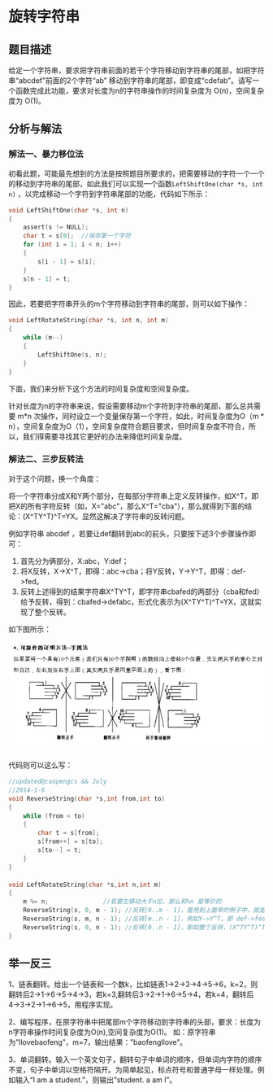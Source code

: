 # 旋转字符串

## 题目描述

给定一个字符串，要求把字符串前面的若干个字符移动到字符串的尾部，如把字符串“abcdef”前面的2个字符“ab” 移动到字符串的尾部，即变成“cdefab”。请写一个函数完成此功能，要求对长度为n的字符串操作的时间复杂度为 O(n)，空间复杂度为 O(1)。


## 分析与解法
### 解法一、暴力移位法

初看此题，可能最先想到的方法是按照题目所要求的，把需要移动的字符一个一个的移动到字符串的尾部，如此我们可以实现一个函数`LeftShiftOne(char *s, int n)` ，以完成移动一个字符到字符串尾部的功能，代码如下所示：
```c
void LeftShiftOne(char *s, int n)
{
    assert(s != NULL);
    char t = s[0];  //保存第一个字符
    for (int i = 1; i < n; i++)
    {
        s[i - 1] = s[i];
    }
    s[n - 1] = t;
}
```

因此，若要把字符串开头的m个字符移动到字符串的尾部，则可以如下操作：

```c
void LeftRotateString(char *s, int n, int m)
{
    while (m--)
    {
        LeftShiftOne(s, n);
    }
}
```
下面，我们来分析下这个方法的时间复杂度和空间复杂度。

针对长度为n的字符串来说，假设需要移动m个字符到字符串的尾部，那么总共需要 m*n 次操作，同时设立一个变量保存第一个字符，如此，时间复杂度为O（m * n），空间复杂度为O（1），空间复杂度符合题目要求，但时间复杂度不符合，所以，我们得需要寻找其它更好的办法来降低时间复杂度。

### 解法二、三步反转法

对于这个问题，换一个角度：

将一个字符串分成X和Y两个部分，在每部分字符串上定义反转操作，如X^T，即把X的所有字符反转（如，X="abc"，那么X^T="cba"），那么就得到下面的结论：(X^TY^T)^T=YX。显然这解决了字符串的反转问题。

例如字符串 abcdef ，若要让def翻转到abc的前头，只要按下述3个步骤操作即可：

1. 首先分为俩部分，X:abc，Y:def；
2. 将X反转，X->X^T，即得：abc->cba；将Y反转，Y->Y^T，即得：def->fed。
3. 反转上述得到的结果字符串X^TY^T，即字符串cbafed的两部分（cba和fed）给予反转，得到：cbafed->defabc，形式化表示为(X^TY^T)^T=YX，这就实现了整个反转。

如下图所示：

![](../images/1/3.jpeg)

代码则可以这么写：
```c
//updated@caopengcs && July
//2014-1-6
void ReverseString(char *s,int from,int to)
{
    while (from < to)
    {
        char t = s[from];
        s[from++] = s[to];
        s[to--] = t;
    }
}

void LeftRotateString(char *s,int n,int m)
{
    m %= n;               //若要左移动大于n位，那么和%n 是等价的
    ReverseString(s, 0, m - 1); //反转[0..m - 1]，套用到上面举的例子中，就是X->X^T，即 abc->cba
    ReverseString(s, m, n - 1); //反转[m..n - 1]，例如Y->Y^T，即 def->fed
    ReverseString(s, 0, n - 1); //反转[0..n - 1]，即如整个反转，(X^TY^T)^T=YX，即 cbafed->defabc。
}
```

## 举一反三

1、链表翻转。给出一个链表和一个数k，比如链表1→2→3→4→5→6，k=2，则翻转后2→1→6→5→4→3，若k=3,翻转后3→2→1→6→5→4，若k=4，翻转后4→3→2→1→6→5，用程序实现。

2、编写程序，在原字符串中把尾部m个字符移动到字符串的头部，要求：长度为n字符串操作时间复杂度为O(n),空间复杂度为O(1)。
如：原字符串为”Ilovebaofeng”，m=7，输出结果：”baofengIlove”。

3、单词翻转。输入一个英文句子，翻转句子中单词的顺序，但单词内字符的顺序不变，句子中单词以空格符隔开。为简单起见，标点符号和普通字母一样处理。例如输入“I am a student.”，则输出“student. a am I”。
